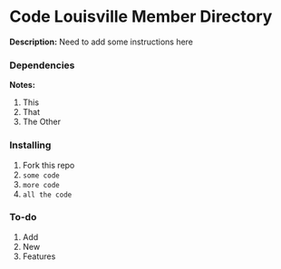 # Code Louisville Member Directory

**Description:**
Need to add some instructions here

### Dependencies

**Notes:**

1. This
2. That
3. The Other

### Installing

1. Fork this repo
2. ``` some code ```
3. ``` more code ```
3. ``` all the code ```

### To-do

1. Add
2. New
3. Features